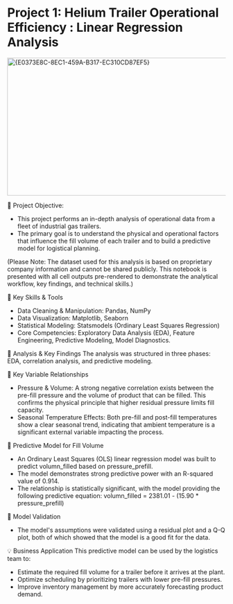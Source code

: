 # Project 1: Helium Trailer Operational Efficiency : Linear Regression Analysis 

<img width="508" height="318" alt="{E0373E8C-8EC1-459A-B317-EC310CD87EF5}" src="https://github.com/user-attachments/assets/34ac09fc-eeec-45b2-b920-97d2d57ed12d" />

:large_blue_diamond: Project Objective:     
 - This project performs an in-depth analysis of operational data from a fleet of industrial gas trailers.
 - The primary goal is to understand the physical and operational factors that influence the fill volume of each trailer and to build a predictive 
   model for logistical planning.

(Please Note: The dataset used for this analysis is based on proprietary company information and cannot be shared publicly. This notebook is presented 
with all cell outputs pre-rendered to demonstrate the analytical workflow, key findings, and technical skills.)

:star2: Key Skills & Tools
- Data Cleaning & Manipulation: Pandas, NumPy
- Data Visualization: Matplotlib, Seaborn
- Statistical Modeling: Statsmodels (Ordinary Least Squares Regression)
- Core Competencies: Exploratory Data Analysis (EDA), Feature Engineering, Predictive Modeling, Model Diagnostics.

:herb: Analysis & Key Findings
The analysis was structured in three phases: EDA, correlation analysis, and predictive modeling.

:herb: Key Variable Relationships
- Pressure & Volume: A strong negative correlation exists between the pre-fill pressure and the volume of product that can be filled. This 
  confirms the physical principle that higher residual pressure limits fill capacity.
- Seasonal Temperature Effects: Both pre-fill and post-fill temperatures show a clear seasonal trend, indicating that ambient temperature is a 
  significant external variable impacting the process.

:herb: Predictive Model for Fill Volume
- An Ordinary Least Squares (OLS) linear regression model was built to predict volumn_filled based on pressure_prefill.
- The model demonstrates strong predictive power with an R-squared value of 0.914.
- The relationship is statistically significant, with the model providing the following predictive equation: volumn_filled = 2381.01 - (15.90 * pressure_prefill)

:herb: Model Validation
- The model's assumptions were validated using a residual plot and a Q-Q plot, both of which showed that the model is a good fit for the data.
  
:bulb: Business Application
This predictive model can be used by the logistics team to:
- Estimate the required fill volume for a trailer before it arrives at the plant.
- Optimize scheduling by prioritizing trailers with lower pre-fill pressures.
- Improve inventory management by more accurately forecasting product demand.
